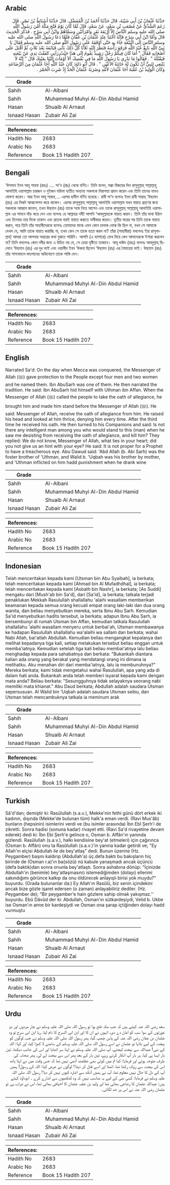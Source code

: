 ## Arabic


<div dir="rtl" lang="ar" style={{fontSize:'larger',backgroundColor:'#f8f9fa',padding:20}}>
حَدَّثَنَا عُثْمَانُ بْنُ أَبِي شَيْبَةَ، قَالَ حَدَّثَنَا أَحْمَدُ بْنُ الْمُفَضَّلِ، قَالَ حَدَّثَنَا أَسْبَاطُ بْنُ نَصْرٍ، قَالَ زَعَمَ السُّدِّيُّ عَنْ مُصْعَبِ بْنِ سَعْدٍ، عَنْ سَعْدٍ، قَالَ لَمَّا كَانَ يَوْمُ فَتْحِ مَكَّةَ أَمَّنَ رَسُولُ اللَّهِ صلى الله عليه وسلم النَّاسَ إِلاَّ أَرْبَعَةَ نَفَرٍ وَامْرَأَتَيْنِ وَسَمَّاهُمْ وَابْنُ أَبِي سَرْحٍ ‏.‏ فَذَكَرَ الْحَدِيثَ قَالَ وَأَمَّا ابْنُ أَبِي سَرْحٍ فَإِنَّهُ اخْتَبَأَ عِنْدَ عُثْمَانَ بْنِ عَفَّانَ فَلَمَّا دَعَا رَسُولُ اللَّهِ صلى الله عليه وسلم النَّاسَ إِلَى الْبَيْعَةِ جَاءَ بِهِ حَتَّى أَوْقَفَهُ عَلَى رَسُولِ اللَّهِ صلى الله عليه وسلم فَقَالَ يَا نَبِيَّ اللَّهِ بَايِعْ عَبْدَ اللَّهِ فَرَفَعَ رَأْسَهُ فَنَظَرَ إِلَيْهِ ثَلاَثًا كُلُّ ذَلِكَ يَأْبَى فَبَايَعَهُ بَعْدَ ثَلاَثٍ ثُمَّ أَقْبَلَ عَلَى أَصْحَابِهِ فَقَالَ ‏"‏ أَمَا كَانَ فِيكُمْ رَجُلٌ رَشِيدٌ يَقُومُ إِلَى هَذَا حَيْثُ رَآنِي كَفَفْتُ يَدِي عَنْ بَيْعَتِهِ فَيَقْتُلُهُ ‏"‏ ‏.‏ فَقَالُوا مَا نَدْرِي يَا رَسُولَ اللَّهِ مَا فِي نَفْسِكَ أَلاَ أَوْمَأْتَ إِلَيْنَا بِعَيْنِكَ قَالَ ‏"‏ إِنَّهُ لاَ يَنْبَغِي لِنَبِيٍّ أَنْ تَكُونَ لَهُ خَائِنَةُ الأَعْيُنِ ‏"‏ ‏.‏ قَالَ أَبُو دَاوُدَ كَانَ عَبْدُ اللَّهِ أَخَا عُثْمَانَ مِنَ الرَّضَاعَةِ وَكَانَ الْوَلِيدُ بْنُ عُقْبَةَ أَخَا عُثْمَانَ لأُمِّهِ وَضَرَبَهُ عُثْمَانُ الْحَدَّ إِذْ شَرِبَ الْخَمْرَ ‏.‏
</div>
<div style={{backgroundColor:'#f8f9fa',padding:20, marginBottom: 10}}><table> <thead> <tr> <th>Grade</th> <th></th> </tr> </thead> <tbody> <tr><td>Sahih</td><td>Al-Albani</td></tr><tr><td>Sahih</td><td>Muhammad Muhyi Al-Din Abdul Hamid</td></tr><tr><td>Hasan</td><td>Shuaib Al Arnaut</td></tr><tr><td>Isnaad Hasan</td><td>Zubair Ali Zai</td></tr></tbody></table><table> <thead> <tr> <th>References:</th> <th></th> </tr> </thead> <tbody><tr><td>Hadith No</td><td>2683</td></tr><tr><td>Arabic No</td><td>2683</td></tr><tr><td>Reference</td><td>Book 15 Hadith 207</td></tr></tbody></table></div>

## Bengali


<div dir="ltr" lang="bn" style={{fontSize:'larger',backgroundColor:'#f8f9fa',padding:20}}>
‘উসমান ইবন আবূ শায়বা (রহঃ) .... সা'দ (রাঃ) থেকে বর্ণিত। তিনি বলেন, মক্কা বিজয়ের দিন রাসূলুল্লাহ্ সাল্লাল্লাহু আলাইহি ওয়াসাল্লাম চারজন ও দুইজন মহিলা ব্যতীত অন্যান্য সকলকে নিরাপত্তা প্রদান করেন এবং তিনি তাদের নামও ঘোষণা করেন। আর ইবন আবূ সারাহ্ ... এরপর হাদীস বর্ণিত হয়েছে। রাবী সা‘দ বলেনঃ ইবন রাবী সারাহ্ ‘উছমান (রাঃ) এর নিকট আত্মগোপন করে থাকেন। এরপর রাসূলুল্লাহ্ সাল্লাল্লাহু আলাইহি ওয়াসাল্লাম যখন বায়াত গ্রহণের জন্য সকলকে আহ্বান জানান, তখন উছমান (রাঃ) তাকে সঙ্গে নিয়ে আসেন এবং তাকে রাসূলুল্লাহ্ সাল্লাল্লাহু আলাইহি ওয়াসাল্লাম এর সামনে দাঁড় করে দেন এবং বলেনঃ হে আল্লাহর নবী! আপনি ‘আবদুল্লাহকে বায়াত করান। তিনি তাঁর মাথা উঠান এবং তিনবার তার দিকে তাকান এবং প্রত্যক বারই বায়াত করাতে অস্বীকার করেন। তৃতীয় বারের পর তিনি তাকে বায়াত করান, পরে তিনি তাঁর সাহাবীদেরকে বলেনঃ তোমাদের মাঝে এমন কোন চালাক লোক কি ছিল না, যখন সে আমাকে দেখল যে, আমি তাকে বায়াত করাচ্ছি না, তখন কেন সে তাকে হত্যা করল না? তাঁরা (সাহাবীরা) বললেনঃ ইয়া রাসূলাল্লাহ্! আমরা তো আপনার অন্তরের কথা বুঝতে পারিনি। আপনি (এ ব্যাপারে) চোখ দিয়ে কেন আমাদেরকে ইশারা করলেন না? তিনি বললেনঃ কোন নবীর জন্য এ উচিত নয় যে, সে চোরা দৃষ্টিতে তাকাবে। আবূ দাঊদ (রহঃ) বলেনঃ আবদুল্লাহ্ ছিলেনে ‘উছমান (রাঃ) এর দুধ ভাই এবং ওয়ালীদ ইবন ‘উকবা ছিলেন ‘উছমান (রাঃ) এর বৈমাত্রেয় ভাই। উছমান (রাঃ) তাঁর শাসনামলে মদ্যপানের অভিযোগে তাকে শাস্তি দেন।
</div>
<div style={{backgroundColor:'#f8f9fa',padding:20, marginBottom: 10}}><table> <thead> <tr> <th>Grade</th> <th></th> </tr> </thead> <tbody> <tr><td>Sahih</td><td>Al-Albani</td></tr><tr><td>Sahih</td><td>Muhammad Muhyi Al-Din Abdul Hamid</td></tr><tr><td>Hasan</td><td>Shuaib Al Arnaut</td></tr><tr><td>Isnaad Hasan</td><td>Zubair Ali Zai</td></tr></tbody></table><table> <thead> <tr> <th>References:</th> <th></th> </tr> </thead> <tbody><tr><td>Hadith No</td><td>2683</td></tr><tr><td>Arabic No</td><td>2683</td></tr><tr><td>Reference</td><td>Book 15 Hadith 207</td></tr></tbody></table></div>

## English


<div dir="ltr" lang="en" style={{fontSize:'larger',backgroundColor:'#f8f9fa',padding:20}}>
Narrated Sa'd: On the day when Mecca was conquered, the Messenger of Allah (ﷺ) gave protection to the People except four men and two women and he named them. Ibn AbuSarh was one of them. He then narrated the tradition. He said: Ibn AbuSarh hid himself with Uthman ibn Affan. When the Messenger of Allah (ﷺ) called the people to take the oath of allegiance, he brought him and made him stand before the Messenger of Allah (ﷺ). He said: Messenger of Allah, receive the oath of allegiance from him. He raised his head and looked at him thrice, denying him every time. After the third time he received his oath. He then turned to his Companions and said: Is not there any intelligent man among you who would stand to this (man) when he saw me desisting from receiving the oath of allegiance, and kill him? They replied: We do not know, Messenger of Allah, what lies in your heart; did you not give us an hint with your eye? He said: It is not proper for a Prophet to have a treacherous eye. Abu Dawud said: 'Abd Allah (b. Abi Sarh) was the foster brother of 'Uthman, and Walid b. 'Uqbah was his brother by mother, and 'Uthman inflicted on him hadd punishment when he drank wine
</div>
<div style={{backgroundColor:'#f8f9fa',padding:20, marginBottom: 10}}><table> <thead> <tr> <th>Grade</th> <th></th> </tr> </thead> <tbody> <tr><td>Sahih</td><td>Al-Albani</td></tr><tr><td>Sahih</td><td>Muhammad Muhyi Al-Din Abdul Hamid</td></tr><tr><td>Hasan</td><td>Shuaib Al Arnaut</td></tr><tr><td>Isnaad Hasan</td><td>Zubair Ali Zai</td></tr></tbody></table><table> <thead> <tr> <th>References:</th> <th></th> </tr> </thead> <tbody><tr><td>Hadith No</td><td>2683</td></tr><tr><td>Arabic No</td><td>2683</td></tr><tr><td>Reference</td><td>Book 15 Hadith 207</td></tr></tbody></table></div>

## Indonesian


<div dir="ltr" lang="id" style={{fontSize:'larger',backgroundColor:'#f8f9fa',padding:20}}>
Telah menceritakan kepada kami [Utsman bin Abu Syaibah], ia berkata; telah menceritakan kepada kami [Ahmad bin Al Mufadhdhal], ia berkata; telah menceritakan kepada kami [Asbath bin Nashr], ia berkata; [As Suddi] mengaku dari [Mush'ab bin Sa'd], dari [Sa'id], ia berkata; tatkala terjadi penaklukan Mekkah Rasulullah shallallahu 'alaihi wasallam memberikan keamanan kepada semua orang kecuali empat orang laki-laki dan dua orang wanita, dan beliau menyebutkan mereka, serta Ibnu Abu Sarh. Kemudian Sa'id menyebutkan hadits tersebut, ia berkata; adapun Ibnu Abu Sarh, ia bersembunyi di rumah Utsman bin Affan, kemudian tatkala Rasulullah shallallahu 'alaihi wasallam menyeru untuk berbai'ah, Utsman membawanya ke hadapan Rasulullah shallallahu wa'alaihi wa sallam dan berkata; wahai Nabi Allah, bai'atlah Abdullah. Kemudian beliau mengangkat kepalanya dan melihat kepadanya tiga kali, setiap melakukan tersebut beliau enggan untuk memba'iatnya. Kemudian setelah tiga kali beliau membai'atnya lalu beliau menghadap kepada para sahabatnya dan berkata: "Bukankah diantara kalian ada orang yang berakal yang mendatangi orang ini dimana ia melihatku. Aku menahan diri dari memba'iatnya, lalu ia membunuhnya?" Mereka berkata; kami tidak mengetahui wahai Rasulullah, apa yang ada di dalam hati anda. Bukankah anda telah memberi isyarat kepada kami dengan mata anda? Beliau berkata: "Sesungguhnya tidak selayaknya seorang nabi memiliki mata khianat." Abu Daud berkata; Abdullah adalah saudara Utsman sepersusuan. Al Walid bin 'Uqbah adalah saudara Utsman seibu, dan Utsman telah mencambuknya tatkala ia meminum arak
</div>
<div style={{backgroundColor:'#f8f9fa',padding:20, marginBottom: 10}}><table> <thead> <tr> <th>Grade</th> <th></th> </tr> </thead> <tbody> <tr><td>Sahih</td><td>Al-Albani</td></tr><tr><td>Sahih</td><td>Muhammad Muhyi Al-Din Abdul Hamid</td></tr><tr><td>Hasan</td><td>Shuaib Al Arnaut</td></tr><tr><td>Isnaad Hasan</td><td>Zubair Ali Zai</td></tr></tbody></table><table> <thead> <tr> <th>References:</th> <th></th> </tr> </thead> <tbody><tr><td>Hadith No</td><td>2683</td></tr><tr><td>Arabic No</td><td>2683</td></tr><tr><td>Reference</td><td>Book 15 Hadith 207</td></tr></tbody></table></div>

## Turkish


<div dir="ltr" lang="tr" style={{fontSize:'larger',backgroundColor:'#f8f9fa',padding:20}}>
Sâ'd'dan; demiştir ki: Rasûlullah (s.a.v.), Mekke'nin fethi günü dört erkek iki kadının, dışında (Mekke'de bulunan tüm) halk'a eman verdi. (Ravi Mus'âb) bunların (hepsinin) isimlerini verdi ve (bu isimler arasında) İbn Ebî Şerh'i de zikretti. Sonra hadisi (sonuna kadar) rivayet etti. (Ravi Sa'd rivayetine devam ederek) dedi ki: İbn Ebi Şerh'e gelince o, Osman b. Affân'ın yanında gizlendi. Rasûlullah (s.a.v.), halkı kendisine bey'at (etmeleri) için çağırınca (Osman b. Affân) onu ta Rasûlullah (s.a.v.)'in yanına kadar getirdi ve; "Ey Allah'ın elçisi Abdullah ile de bey'atlaş" dedi. Bunun üzerine (Hz. Peygamber) başını kaldırıp (Abdullah'a) üç.defa baktı bu bakışların hiç birinde de (Osman r.a)'ın ba(sözü) nü kabule yanaşmadı ancak üçüncü (defa baktık)dan sonra onunla bey'atlaştı. Sonra ashabına dönüp: "İçinizde Abdullah'ın (benimle) bey'atlaşmasın(ı istemediğimden (dolayı) ellerimi sakındığımı görünce kalkıp da onu öldürecek anlayışlı birisi yok muydu?" buyurdu. (Orada bulunanlar da:) Ey Allah'ın Rasûlü, biz senin içindekini ancak bize gözle işaret edersen (o zaman) anlayabiliriz dediler. (Hz. Peygamber de); “Bir peygamber'e hain gözlere sahip olmak yakışmaz.'' buyurdu. Ebû Dâvûd der ki: Abdullah, Osman'ın sütkardeşiydi, Velid b. Ukbe ise Osman'ın anne bir kardeşiydi ve Osman ona şarap içtiğinden dolayı hadd vurmuştu
</div>
<div style={{backgroundColor:'#f8f9fa',padding:20, marginBottom: 10}}><table> <thead> <tr> <th>Grade</th> <th></th> </tr> </thead> <tbody> <tr><td>Sahih</td><td>Al-Albani</td></tr><tr><td>Sahih</td><td>Muhammad Muhyi Al-Din Abdul Hamid</td></tr><tr><td>Hasan</td><td>Shuaib Al Arnaut</td></tr><tr><td>Isnaad Hasan</td><td>Zubair Ali Zai</td></tr></tbody></table><table> <thead> <tr> <th>References:</th> <th></th> </tr> </thead> <tbody><tr><td>Hadith No</td><td>2683</td></tr><tr><td>Arabic No</td><td>2683</td></tr><tr><td>Reference</td><td>Book 15 Hadith 207</td></tr></tbody></table></div>

## Urdu


<div dir="rtl" lang="ur" style={{fontSize:'larger',backgroundColor:'#f8f9fa',padding:20}}>
سعد رضی اللہ عنہ کہتے ہیں کہ جب مکہ فتح ہوا تو رسول اللہ صلی اللہ علیہ وسلم نے چار مردوں اور دو عورتوں کے سوا سب کو امان دے دی، انہوں نے ان کا اور ابن ابی السرح کا نام لیا، رہا ابن ابی سرح تو وہ عثمان بن عفان رضی اللہ عنہ کے پاس چھپ گیا، پھر رسول اللہ صلی اللہ علیہ وسلم نے جب لوگوں کو بیعت کے لیے بلایا تو عثمان نے اسے رسول اللہ صلی اللہ علیہ وسلم کے سامنے لا کھڑا کیا، اور کہا: اللہ کے نبی! عبداللہ سے بیعت لیجئے، آپ صلی اللہ علیہ وسلم نے اپنا سر اٹھایا اور اس کی جانب دیکھا، تین بار ایسا ہی کیا، ہر بار آپ انکار کرتے رہے، تین بار کے بعد پھر اس سے بیعت لے لی، پھر صحابہ کی طرف متوجہ ہوئے اور فرمایا: کیا تم میں کوئی بھی عقلمند آدمی نہیں تھا کہ جس وقت میں نے اپنا ہاتھ اس کی بیعت سے روک رکھا تھا، اٹھتا اور اسے قتل کر دیتا؟ لوگوں نے عرض کیا: اللہ کے رسول! ہمیں آپ کے دل کا حال نہیں معلوم تھا، آپ نے ہمیں آنکھ سے اشارہ کیوں نہیں کر دیا؟ رسول اللہ صلی اللہ علیہ وسلم نے فرمایا: کسی نبی کے لیے یہ مناسب نہیں کہ وہ کنکھیوں سے اشارے کرے ۔ ابوداؤد کہتے ہیں: عبداللہ عثمان کا رضاعی بھائی تھا اور ولید بن عقبہ عثمان کا اخیافی بھائی تھا، اس نے شراب پی تو عثمان رضی اللہ عنہ نے اس پر حد لگائی۔
</div>
<div style={{backgroundColor:'#f8f9fa',padding:20, marginBottom: 10}}><table> <thead> <tr> <th>Grade</th> <th></th> </tr> </thead> <tbody> <tr><td>Sahih</td><td>Al-Albani</td></tr><tr><td>Sahih</td><td>Muhammad Muhyi Al-Din Abdul Hamid</td></tr><tr><td>Hasan</td><td>Shuaib Al Arnaut</td></tr><tr><td>Isnaad Hasan</td><td>Zubair Ali Zai</td></tr></tbody></table><table> <thead> <tr> <th>References:</th> <th></th> </tr> </thead> <tbody><tr><td>Hadith No</td><td>2683</td></tr><tr><td>Arabic No</td><td>2683</td></tr><tr><td>Reference</td><td>Book 15 Hadith 207</td></tr></tbody></table></div>